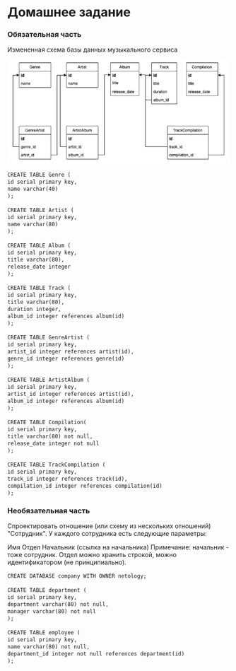 # Домашнее задание

### Обязательная часть

Измененная схема базы данных музыкального сервиса

![db image](db.jpg)

```
CREATE TABLE Genre (
id serial primary key,
name varchar(40)
);

CREATE TABLE Artist (
id serial primary key,
name varchar(80)
);

CREATE TABLE Album (
id serial primary key,
title varchar(80),
release_date integer
);

CREATE TABLE Track (
id serial primary key,
title varchar(80),
duration integer,
album_id integer references album(id)
);

CREATE TABLE GenreArtist (
id serial primary key,
artist_id integer references artist(id),
genre_id integer references genre(id)
);

CREATE TABLE ArtistAlbum (
id serial primary key,
artist_id integer references artist(id),
album_id integer references album(id)
);

CREATE TABLE Compilation(
id serial primary key,
title varchar(80) not null, 
release_date integer not null
);

CREATE TABLE TrackCompilation (
id serial primary key,
track_id integer references track(id),
compilation_id integer references compilation(id)
);
```

###  Необязательная часть

Спроектировать отношение (или схему из нескольких отношений) "Сотрудник". У каждого сотрудника есть следующие параметры:

Имя
Отдел
Начальник (ссылка на начальника)
Примечание: начальник - тоже сотрудник. Отдел можно хранить строкой, можно идентификатором (не принципиально).

```
CREATE DATABASE company WITH OWNER netology; 

CREATE TABLE department (
id serial primary key,
department varchar(80) not null,
manager varchar(80) not null
);

CREATE TABLE employee (
id serial primary key,
name varchar(80) not null,
department_id integer not null references department(id)
);
```

